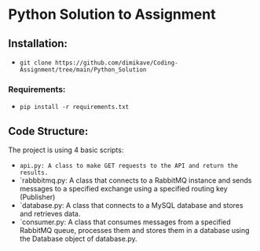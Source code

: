 # Python Solution to Assignment

## Installation:
- `git clone https://github.com/dimikave/Coding-Assignment/tree/main/Python_Solution`

### Requirements:
- `pip install -r requirements.txt`

## Code Structure:
The project is using 4 basic scripts:
- `api.py: A class to make GET requests to the API and return the results.`
- `rabbbitmq.py: A class that connects to a RabbitMQ instance and sends messages to a specified exchange using a specified routing key (Publisher)
- `database.py: A class that connects to a MySQL database and stores and retrieves data.
- `consumer.py: A class that consumes messages from a specified RabbitMQ queue, processes them and stores them in a database using the Database object of database.py.
